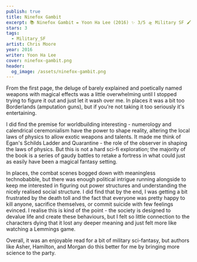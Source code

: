 ```yaml
---
publish: true
title: Ninefox Gambit
excerpt: 📚 Ninefox Gambit ✒️ Yoon Ha Lee (2016) ✨ 3/5 🛸 Military SF 🖌️ Chris Moore
stars: 3
tags:
  - Military_SF
artist: Chris Moore
year: 2016
writer: Yoon Ha Lee
cover: ninefox-gambit.png
header:
  og_image: /assets/ninefox-gambit.png
---
```

From the first page, the deluge of barely explained and poetically named weapons with magical effects was a little overwhelming until I stopped trying to figure it out and just let it wash over me. In places it was a bit too Borderlands (amputation guns), but if you're not taking it too seriously it's entertaining.   
  
I did find the premise for worldbuilding interesting - numerology and calendrical ceremonialism have the power to shape reality, altering the local laws of physics to allow exotic weapons and talents. It made me think of Egan's Schilds Ladder and Quarantine - the role of the observer in shaping the laws of physics. But this is not a hard sci-fi exploration; the majority of the book is a series of gaudy battles to retake a fortress in what could just as easily have been a magical fantasy setting.   
  
In places, the combat scenes bogged down with meaningless technobabble, but there was enough political intrigue running alongside to keep me interested in figuring out power structures and understanding the nicely realised social structure. I did find that by the end, I was getting a bit frustrated by the death toll and the fact that everyone was pretty happy to kill anyone, sacrifice themselves, or commit suicide with few feelings evinced. I realise this is kind of the point - the society is designed to devalue life and create these behaviours, but I felt so little connection to the characters dying that it lost any deeper meaning and just felt more like watching a Lemmings game.  
  
Overall, it was an enjoyable read for a bit of military sci-fantasy, but authors like Asher, Hamilton, and Morgan do this better for me by bringing more science to the party.